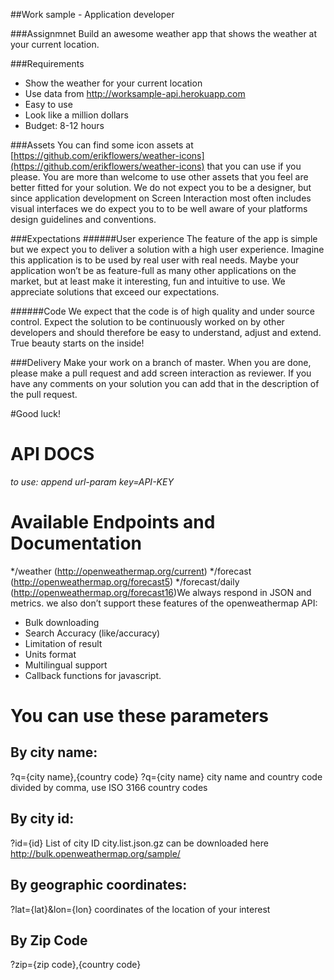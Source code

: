 ##Work sample - Application developer


###Assignmnet
Build an awesome weather app that shows the weather at your current  location. 

###Requirements
- Show the weather for your current location
- Use data from http://worksample-api.herokuapp.com
- Easy to use
- Look like a million dollars
- Budget: 8-12 hours


###Assets
You can find some icon assets at [https://github.com/erikflowers/weather-icons](https://github.com/erikflowers/weather-icons) that you can use if you please. You are more than welcome to use other assets that you feel are better fitted for your solution. We do not expect you to be a designer, but since application development on Screen Interaction most often includes visual interfaces we do expect you to to be well aware of your platforms design guidelines and conventions. 

###Expectations 
######User experience
The feature of the app is simple but we expect you to deliver a solution with a high user experience. Imagine this application is to be used by real user with real needs. Maybe your application won’t be as feature-full as many other applications on the market, but at least make it interesting, fun and intuitive to use. We appreciate solutions that exceed our expectations.

######Code
We expect that the code is of high quality and under source control. Expect the solution to be continuously worked on by other developers and should therefore be easy to understand, adjust and extend. True beauty starts on the inside!

###Delivery
Make your work on a branch of master. When you are done, please make a pull request and add screen interaction as reviewer. If you have any comments on your solution you can add that in the description of the pull request.

#Good luck!


# API DOCS 
*to use: append url-param key=API-KEY*

# Available Endpoints and Documentation
*/weather (http://openweathermap.org/current)
*/forecast (http://openweathermap.org/forecast5)
*/forecast/daily (http://openweathermap.org/forecast16)
​
We always respond in JSON and metrics.
we also don’t support these features of the openweathermap API:
- Bulk downloading
- Search Accuracy (like/accuracy)
- Limitation of result
- Units format
- Multilingual support
- Callback functions for javascript.
​
# You can use these parameters
## By city name:
?q={city name},{country code}
?q={city name}
city name and country code divided by comma, use ISO 3166 country codes
​
## By city id:
?id={id}
List of city ID city.list.json.gz can be downloaded here http://bulk.openweathermap.org/sample/
​
## By geographic coordinates:
?lat={lat}&lon={lon}
coordinates of the location of your interest
​
## By Zip Code
?zip={zip code},{country code}